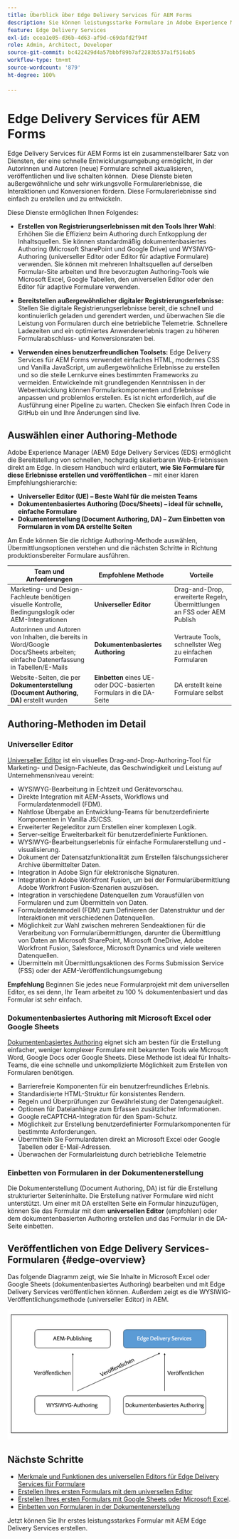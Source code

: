 ```yaml
---
title: Überblick über Edge Delivery Services für AEM Forms
description: Sie können leistungsstarke Formulare in Adobe Experience Manager Edge Delivery Services mit Betonung auf dem Authoring-Ansatz mit dem universellen Editor erstellen und bereitstellen.
feature: Edge Delivery Services
exl-id: ecea1e05-d36b-4d63-af9d-c69dafd2f94f
role: Admin, Architect, Developer
source-git-commit: bc422429d4a57bbbf89b7af2283b537a1f516ab5
workflow-type: tm+mt
source-wordcount: '879'
ht-degree: 100%

---
```



# Edge Delivery Services für AEM Forms


Edge Delivery Services für AEM Forms ist ein zusammenstellbarer Satz von Diensten, der eine schnelle Entwicklungsumgebung ermöglicht, in der Autorinnen und Autoren (neue) Formulare schnell aktualisieren, veröffentlichen und live schalten können.  Diese Dienste bieten außergewöhnliche und sehr wirkungsvolle Formularerlebnisse, die Interaktionen und Konversionen fördern. Diese Formularerlebnisse sind einfach zu erstellen und zu entwickeln.

Diese Dienste ermöglichen Ihnen Folgendes:

- **Erstellen von Registrierungserlebnissen mit den Tools Ihrer Wahl**: Erhöhen Sie die Effizienz beim Authoring durch Entkopplung der Inhaltsquellen. Sie können standardmäßig dokumentenbasiertes Authoring (Microsoft SharePoint und Google Drive) und WYSIWYG-Authoring (universeller Editor oder Editor für adaptive Formulare) verwenden. Sie können mit mehreren Inhaltsquellen auf derselben Formular-Site arbeiten und Ihre bevorzugten Authoring-Tools wie Microsoft Excel, Google Tabellen, den universellen Editor oder den Editor für adaptive Formulare verwenden.

- **Bereitstellen außergewöhnlicher digitaler Registrierungserlebnisse:** Stellen Sie digitale Registrierungserlebnisse bereit, die schnell und kontinuierlich geladen und gerendert werden, und überwachen Sie die Leistung von Formularen durch eine betriebliche Telemetrie. Schnellere Ladezeiten und ein optimiertes Anwendererlebnis tragen zu höheren Formularabschluss- und Konversionsraten bei.

- **Verwenden eines benutzerfreundlichen Toolsets:** Edge Delivery Services für AEM Forms
verwendet einfaches HTML, modernes CSS und Vanilla JavaScript, um außergewöhnliche Erlebnisse zu erstellen und so die steile Lernkurve eines bestimmten Frameworks zu vermeiden. Entwickelnde mit grundlegenden Kenntnissen in der Webentwicklung können Formularkomponenten und Erlebnisse anpassen und problemlos erstellen. Es ist nicht erforderlich, auf die Ausführung einer Pipeline zu warten. Checken Sie einfach Ihren Code in GitHub ein und Ihre Änderungen sind live.

## Auswählen einer Authoring-Methode


Adobe Experience Manager (AEM) Edge Delivery Services (EDS) ermöglicht die Bereitstellung von schnellen, hochgradig skalierbaren Web-Erlebnissen direkt am Edge. In diesem Handbuch wird erläutert, **wie Sie Formulare für diese Erlebnisse erstellen und veröffentlichen** – mit einer klaren Empfehlungshierarchie:

- **Universeller Editor (UE) – Beste Wahl für die meisten Teams**
- **Dokumentenbasiertes Authoring (Docs/Sheets) – ideal für schnelle, einfache Formulare**
- **Dokumenterstellung (Document Authoring, DA) – Zum Einbetten von Formularen in vom DA erstellte Seiten**

Am Ende können Sie die richtige Authoring-Methode auswählen, Übermittlungsoptionen verstehen und die nächsten Schritte in Richtung produktionsbereiter Formulare ausführen.


| Team und Anforderungen | Empfohlene Methode | Vorteile |
|--------------------|--------------------|-----|
| Marketing- und Design-Fachleute benötigen visuelle Kontrolle, Bedingungslogik oder AEM-Integrationen | **Universeller Editor** | Drag-and-Drop, erweiterte Regeln, Übermittlungen an FSS oder AEM Publish |
| Autorinnen und Autoren von Inhalten, die bereits in Word/Google Docs/Sheets arbeiten; einfache Datenerfassung in Tabellen/E-Mails | **Dokumentenbasiertes Authoring** | Vertraute Tools, schnellster Weg zu einfachen Formularen |
| Website-Seiten, die per **Dokumenterstellung (Document Authoring, DA)** erstellt wurden | **Einbetten** eines UE- oder DOC-basierten Formulars in die DA-Seite | DA erstellt keine Formulare selbst |


## Authoring-Methoden im Detail

### Universeller Editor

<!--
<span class="preview"> This is a pre-release feature available through our <a href="https://experienceleague.adobe.com/docs/experience-manager-cloud-service/content/release-notes/prerelease.html?lang=de#new-features">pre-release channel</a>. </span>
-->

[Universeller Editor](/help/edge/docs/forms/universal-editor/overview-universal-editor-for-edge-delivery-services-for-forms.md) ist ein visuelles Drag-and-Drop-Authoring-Tool für Marketing- und Design-Fachleute, das Geschwindigkeit und Leistung auf Unternehmensniveau vereint:

- WYSIWYG-Bearbeitung in Echtzeit und Gerätevorschau.
- Direkte Integration mit AEM-Assets, Workflows und Formulardatenmodell (FDM).
- Nahtlose Übergabe an Entwicklung-Teams für benutzerdefinierte Komponenten in Vanilla JS/CSS.
- Erweiterter Regeleditor zum Erstellen einer komplexen Logik.
- Server-seitige Erweiterbarkeit für benutzerdefinierte Funktionen.
- WYSIWYG-Bearbeitungserlebnis für einfache Formularerstellung und -visualisierung.
- Dokument der Datensatzfunktionalität zum Erstellen fälschungssicherer Archive übermittelter Daten.
- Integration in Adobe Sign für elektronische Signaturen.
- Integration in Adobe Workfront Fusion, um bei der Formularübermittlung Adobe Workfront Fusion-Szenarien auszulösen.
- Integration in verschiedene Datenquellen zum Vorausfüllen von Formularen und zum Übermitteln von Daten.
- Formulardatenmodell (FDM) zum Definieren der Datenstruktur und der Interaktionen mit verschiedenen Datenquellen.
- Möglichkeit zur Wahl zwischen mehreren Sendeaktionen für die Verarbeitung von Formularübermittlungen, darunter die Übermittlung von Daten an Microsoft SharePoint, Microsoft OneDrive, Adobe Workfront Fusion, Salesforce, Microsoft Dynamics und viele weiteren Datenquellen.
- Übermitteln mit Übermittlungsaktionen des Forms Submission Service (FSS) oder der AEM-Veröffentlichungsumgebung

**Empfehlung** Beginnen Sie jedes neue Formularprojekt mit dem universellen Editor, es sei denn, Ihr Team arbeitet zu 100 % dokumentenbasiert und das Formular ist sehr einfach.


### Dokumentenbasiertes Authoring mit Microsoft Excel oder Google Sheets

[Dokumentenbasiertes Authoring](/help/edge/docs/forms/tutorial.md) eignet sich am besten für die Erstellung einfacher, weniger komplexer Formulare mit bekannten Tools wie Microsoft Word, Google Docs oder Google Sheets. Diese Methode ist ideal für Inhalts-Teams, die eine schnelle und unkomplizierte Möglichkeit zum Erstellen von Formularen benötigen.

- Barrierefreie Komponenten für ein benutzerfreundliches Erlebnis.
- Standardisierte HTML-Struktur für konsistentes Rendern.
- Regeln und Überprüfungen zur Gewährleistung der Datengenauigkeit.
- Optionen für Dateianhänge zum Erfassen zusätzlicher Informationen.
- Google reCAPTCHA-Integration für den Spam-Schutz.
- Möglichkeit zur Erstellung benutzerdefinierter Formularkomponenten für bestimmte Anforderungen.
- Übermitteln Sie Formulardaten direkt an Microsoft Excel oder Google Tabellen oder E-Mail-Adressen.
- Überwachen der Formularleistung durch betriebliche Telemetrie


### Einbetten von Formularen in der Dokumentenerstellung

Die Dokumenterstellung (Document Authoring, DA) ist für die Erstellung strukturierter Seiteninhalte. Die Erstellung nativer Formulare wird nicht unterstützt. Um einer mit DA erstellten Seite ein Formular hinzuzufügen, können Sie das Formular mit dem **universellen Editor** (empfohlen) oder dem dokumentenbasierten Authoring erstellen und das Formular in die DA-Seite einbetten.

## Veröffentlichen von Edge Delivery Services-Formularen {#edge-overview}

Das folgende Diagramm zeigt, wie Sie Inhalte in Microsoft Excel oder Google Sheets (dokumentenbasiertes Authoring) bearbeiten und mit Edge Delivery Services veröffentlichen können. Außerdem zeigt es die WYSIWIG-Veröffentlichungsmethode (universeller Editor) in AEM.

![Veröffentlichen in Edge Delivery Services und AEM](/help/edge/docs/forms/assets/AEM-forms-with-EDS-publishing.png)


<!-- 
## Feature Comparison

| Capability | Universal Editor | Document-Based | Document Authoring |
|------------|-----------------|----------------|--------------------|
| Visual drag-and-drop | ✅ | – | – |
| Advanced rules editor | ✅ | Limited | – |
| Attachments | ✅ | EA | – |
| reCAPTCHA Enterprise | ✅ | ✅ | Depends on embed |
| Submit to spreadsheet/email | ✅ (FSS) | ✅ (FSS) | Via embed |
| Submit to AEM workflows/FDM | ✅ | – | Via UE embed |
| Custom components (JS/CSS) | ✅ | ✅ | Via embed |
| Localization via Sites | ✅ | Manual | Via embed |

-->

## Nächste Schritte

- [Merkmale und Funktionen des universellen Editors für Edge Delivery Services für Formulare](/help/edge/docs/forms/universal-editor/overview-universal-editor-for-edge-delivery-services-for-forms.md)
- [Erstellen Ihres ersten Formulars mit dem universellen Editor](/help/edge/docs/forms/universal-editor/create-forms.md)
- [Erstellen Ihres ersten Formulars mit Google Sheets oder Microsoft Excel](/help/edge/docs/forms/tutorial.md).
- [Einbetten von Formularen in der Dokumentenerstellung](https://www.aem.live/developer/da-tutorial)


Jetzt können Sie Ihr erstes leistungsstarkes Formular mit AEM Edge Delivery Services erstellen.


<!-- 

## Start creating forms

- [Get started with Edge Delivery Services for AEM Forms](/help/edge/docs/forms/tutorial.md)
- [Create a form using Google Sheets or Microsoft Excel](/help/edge/docs/forms/create-forms.md)
- [Set up your Google Sheets or Microsoft Excel files to start accepting data​](/help/edge/docs/forms/submit-forms.md)
- [Publish your form and start collecting data](/help/edge/docs/forms/publish-forms.md)
- [Customize the look of your forms​](/help/edge/docs/forms/style-theme-forms.md)
- [Add repeatable sections to a form​](/help/edge/docs/forms/repeatable-forms.md)
- [Show a custom thank you message after form submission​](/help/edge/docs/forms/thank-you-page-form.md)
- [Adaptive Form Block components and their properties](/help/edge/docs/forms/form-components.md)
- [Real Use Monitoring](https://www.aem.live/developer/rum#authentication)

<!-- 

## Start creating forms

<div>

  <style>
    .card-container {
        width: calc(33.33% - 10px);;
        margin: 5px;
        border: 1px solid #ccc;
        border-radius: 5px;
        padding: 5px;
        box-sizing: border-box;
        transition: background-color 0.3s ease; /- Adding transition effect */
    }
    .card-container:hover {
        background-color: #f0f0f0; /- Changing background color on hover */
    }
</style>

<div style="display: flex; flex-wrap: wrap; justify-content: space-between; margin: -5px;">
    <div class="card-container">
        <a href="/help/edge/docs/forms/create-forms.md">
            <img src="/help/edge/assets/smock_devices_18_n.svg" alt="Create a form using eds forms" style="border-radius: 5px;"> </b>
            <br><b style="margin-top: 5px;">Create a form using Google Sheets or Microsoft Excel</b>
        </a>
        <p>Create forms that load and render quickly and automatically reflows on mobile devices.</p>
    </div>
    <div class="card-container">
        <a href="/help/edge/docs/forms/create-forms.md#manually-configure-a-spreadsheet-to-accept-data">   
            <img src="/help/edge/assets/smock_platformdatamapping_18_n.svg" alt="Submit form" alt="Use Form Fragments in an EDS Form" style="border-radius: 5px;"> </b>
            <br><b style="margin-top: 5px;">Submit form to spreadsheet</b>
        </a>
        <p>Submit forms directly to your Microsoft Excel or Google Sheets.</p>
    </div>
     <div class="card-container">
        <a href="/help/edge/docs/forms/style-theme-forms.md">
            <img src="/help/edge/assets/smock_imageautomode_18_N.svg" alt="Apply styles or themes to an eds form" style="border-radius: 5px;"> </b>
            <br><b style="margin-top: 5px;">Customize a theme</b>
        </a>
        <p>Create a consistent brand image by applying the same theme across forms.</p>
    </div>
      <div class="card-container">
        <a href="/help/edge/docs/forms/validate-forms.md">
            <img src="/help/edge/assets/smock_condition_18_n.svg" alt="Add validations to form fields" style="border-radius: 5px;"> </b>
            <br><b style="margin-top: 5px;">Apply field validations</b>
        </a>
        <p>Reduce errors and frustration by checking form inputs for proper formatting.</p>
    </div> 
            <div class="card-container">
        <a href="/help/edge/docs/forms/rules-forms.md">
            <img src="/help/edge/assets/smock_documentfragment_18_n.svg" alt="Use rules to add dynamic behaviour to a form" style="border-radius: 5px;"> </b>
            <br><b style="margin-top: 5px;">Use rules to add dynamic behaviour to a form</b>
        </a>
        <p>Reuse preconfigured fragments across multiple forms.</p>
    </div>
    <div class="card-container">
        <a href="/help/edge/docs/forms/translate-forms.md">  
            <img src="/help/edge/assets/smock_abc_18_n.svg" alt="Translate an EDS Form" style="border-radius: 5px;"> </b>
            <br><b style="margin-top: 5px;">Translate a form</b>
        </a>
        <p>Extend the reach of your forms while keeping costs in check.</p>
    </div>
    <div class="card-container">
        <a href="/help/edge/docs/forms/repeatable-forms.md">  
            <img src="/help/edge/assets/smock_addto_18_n.svg" alt="Add repeatable sections to an EDS Form" style="border-radius: 5px;"> </b>
            <br><b style="margin-top: 5px;">Add repeatable sections</b>
        </a>
        <p>Effortlessly create and add repeatable sections to a form.</p>
    </div>
    <div class="card-container">
        <a href="/help/edge/docs/forms/custom-components-forms.md"> 
            <img src="/help/edge/assets/smock_userdeveloper_18_n.svg" alt="Create custom forms components using standard JavaScript and CSS"  style="border-radius: 5px;"> </b>
            <br><b style="margin-top: 5px;">Create custom components</b>
        </a>
        <p>Use standard JavaScript and CSS to create components and themes.</p>
    </div>
    <div class="card-container">
        <a href="/help/edge/docs/forms/recaptacha-forms.md">  
            <img src="/help//edge/assets/smock_keyclock_18_n.svg" alt="Use reCAPTCHA in an EDS Form" style="border-radius: 5px;"> </b>
            <br><b style="margin-top: 5px;">Use reCAPTCHA</b>
        </a>
        <p>Use OOTB reCAPTCHA integration for robust spam and bot protection.</p>
    </div>


</div>


</br>


-->